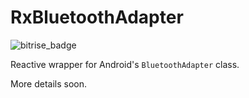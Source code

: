 # RxBluetoothAdapter

![bitrise_badge](https://www.bitrise.io/app/cb0a46f06c6a70d0/status.svg?token=j5genU1qthlnmppc-pNgsQ)

Reactive wrapper for Android's `BluetoothAdapter` class.

More details soon.
